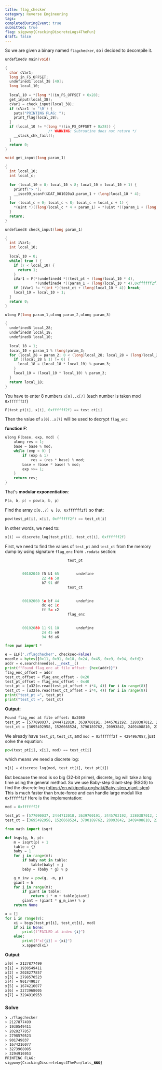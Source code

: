 ```yaml
---
title: flag_checker
category: Reverse Engineering
tags: 
completedDuringEvent: true
submitted: true
flag: sigpwny{CrackingDiscreteLogs4TheFun}
draft: false
---
```

So we are given a binary named `flagchecker`, so i decided to decompile it.
```c
undefined8 main(void)

{
  char cVar1;
  long in_FS_OFFSET;
  undefined1 local_38 [40];
  long local_10;
  
  local_10 = *(long *)(in_FS_OFFSET + 0x28);
  get_input(local_38);
  cVar1 = check_input(local_38);
  if (cVar1 != '\0') {
    puts("PRINTING FLAG: ");
    print_flag(local_38);
  }
  if (local_10 != *(long *)(in_FS_OFFSET + 0x28)) {
                    /* WARNING: Subroutine does not return */
    __stack_chk_fail();
  }
  return 0;
}
```
```c
void get_input(long param_1)

{
  int local_10;
  int local_c;
  
  for (local_10 = 0; local_10 < 8; local_10 = local_10 + 1) {
    printf("> ");
    __isoc99_scanf(&DAT_001020a3,param_1 + (long)local_10 * 4);
  }
  for (local_c = 0; local_c < 8; local_c = local_c + 1) {
    *(uint *)((long)local_c * 4 + param_1) = *(uint *)(param_1 + (long)local_c * 4) % 0xffffff2f;
  }
  return;
}
```
```c
undefined8 check_input(long param_1)

{
  int iVar1;
  int local_10;
  
  local_10 = 0;
  while( true ) {
    if (7 < local_10) {
      return 1;
    }
    iVar1 = F(*(undefined4 *)(test_pt + (long)local_10 * 4),
              *(undefined4 *)(param_1 + (long)local_10 * 4),0xffffff2f);
    if (iVar1 != *(int *)(test_ct + (long)local_10 * 4)) break;
    local_10 = local_10 + 1;
  }
  return 0;
}
```
```c
ulong F(long param_1,ulong param_2,ulong param_3)

{
  undefined8 local_28;
  undefined8 local_18;
  undefined8 local_10;
  
  local_18 = 1;
  local_10 = param_1 % (long)param_3;
  for (local_28 = param_2; 0 < (long)local_28; local_28 = (long)local_28 >> 1) {
    if ((local_28 & 1) != 0) {
      local_18 = (local_18 * local_10) % param_3;
    }
    local_10 = (local_10 * local_10) % param_3;
  }
  return local_18;
}
```
You have to enter 8 numbers `x[0]..x[7]` (each number is taken mod `0xffffff2f`)
```c 
F(test_pt[i], x[i], 0xffffff2f) == test_ct[i] 
```
Then the value of `x[0]..x[7]` will be used to decrypt `flag_enc`

**function F:**
```c
ulong F(base, exp, mod) {
    ulong res = 1;
    base = base % mod;
    while (exp > 0) {
        if (exp & 1)
            res = (res * base) % mod;
        base = (base * base) % mod;
        exp >>= 1;
    }
    return res;
}
```
That's **modular exponentiation**:
```c
F(a, b, p) = pow(a, b, p)
```
Find the array `x[0..7] ∈ [0, 0xffffff2f)` so that:
```c
pow(test_pt[i], x[i], 0xffffff2f) == test_ct[i]
```
In other words, we need to:
```c
x[i] == discrete_log(test_pt[i], test_ct[i], 0xffffff2f)
```
First, we need to find the values of `test_pt` and `test_ct` from the memory dump by using signature `flag_enc` from `.rodata` section:
```c
                             test_pt                                         XREF[3]:     Entry Point(*), 
                                                                                          check_input:0010131f(*), 
                                                                                          check_input:00101326(*)  
        00102040 f5 b1 65        undefine
                 22 4a 58 
                 b7 91 df 
                             test_ct                                         XREF[3]:     Entry Point(*), 
                                                                                          check_input:00101349(*), 
                                                                                          check_input:00101350(*)  
        00102060 5e bf 44        undefine
                 dc ec 1c 
                 ff 5a c2 
                             flag_enc                                        XREF[3]:     Entry Point(*), 
                                                                                          print_flag:001013c4(*), 
                                                                                          print_flag:001013cb(*)  
        00102080 11 91 18        undefine
                 24 45 e9 
                 94 fd a6 
```
```python
from pwn import *

e = ELF('./flagchecker', checksec=False)
needle = bytes([0x11, 0x91, 0x18, 0x24, 0x45, 0xe9, 0x94, 0xfd])
addr = e.search(needle).__next__()
print(f"Found flag_enc at file offset: {hex(addr)}")
flag_enc_offset = addr
test_ct_offset = flag_enc_offset - 0x20 
test_pt_offset = flag_enc_offset - 0x40 
test_pt = [u32(e.read(test_pt_offset + i*4, 4)) for i in range(8)]
test_ct = [u32(e.read(test_ct_offset + i*4, 4)) for i in range(8)]
print("test_pt =", test_pt)
print("test_ct =", test_ct)
```
**Output:**
```txt
Found flag_enc at file offset: 0x2080
test_pt = [577090037, 2444712010, 3639700191, 3445702192, 3280387012, 271041745, 1095513148, 506456969]
test_ct = [3695492958, 1526668524, 3790189762, 20093842, 2409408810, 239453620, 1615481745, 1887562585]
```
We already have `test_pt`, `test_ct`, and `mod = 0xffffff2f = 4294967087`, just solve the equation:
```python
pow(test_pt[i], x[i], mod) == test_ct[i]
```
which means we need a discrete log:
```python
x[i] = discrete_log(mod, test_ct[i], test_pt[i])
```
But because the mod is so big (32-bit prime), discrete_log will take a long time using the general method. So we use Baby-step Giant-step (BSGS) to find the discrete log (https://en.wikipedia.org/wiki/Baby-step_giant-step) This is much faster than brute-force and can handle large moduli like `0xffffff2f`
Here is the implementation:
```python
mod = 0xffffff2f

test_pt = [577090037, 2444712010, 3639700191, 3445702192, 3280387012, 271041745, 1095513148, 506456969]
test_ct = [3695492958, 1526668524, 3790189762, 20093842, 2409408810, 239453620, 1615481745, 1887562585]

from math import isqrt

def bsgs(g, h, p):
    m = isqrt(p) + 1
    table = {}
    baby = 1
    for j in range(m):
        if baby not in table:
            table[baby] = j
        baby = (baby * g) % p

    g_m_inv = pow(g, -m, p)
    giant = h
    for i in range(m):
        if giant in table:
            return i * m + table[giant]
        giant = (giant * g_m_inv) % p
    return None

x = []
for i in range(8):
    xi = bsgs(test_pt[i], test_ct[i], mod)
    if xi is None:
        print(f"FAILED at index {i}")
    else:
        print(f"x[{i}] = {xi}")
        x.append(xi)
```
**Output**:
```txt
x[0] = 2127877499
x[1] = 1930549411
x[2] = 2028277857
x[3] = 2798570523
x[4] = 901749037
x[5] = 1674216077
x[6] = 3273968005
x[7] = 3294916953
```
### Solve
```bash
❯ ./flagchecker
> 2127877499
> 1930549411
> 2028277857
> 2798570523
> 901749037
> 1674216077
> 3273968005
> 3294916953
PRINTING FLAG:
sigpwny{CrackingDiscreteLogs4TheFun/Lols؂���}
```